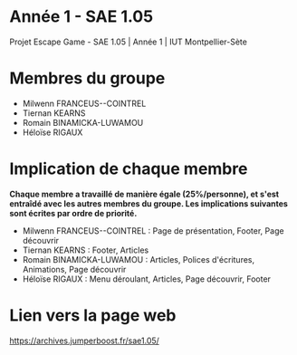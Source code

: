# Année 1 - SAE 1.05
Projet Escape Game - SAE 1.05 | Année 1 | IUT Montpellier-Sète

# Membres du groupe
- Milwenn FRANCEUS--COINTREL
- Tiernan KEARNS
- Romain BINAMICKA-LUWAMOU
- Héloïse RIGAUX

# Implication de chaque membre
**Chaque membre a travaillé de manière égale (25%/personne), et s'est entraîdé avec les autres membres du groupe. Les implications suivantes sont écrites par ordre de priorité.**


- Milwenn FRANCEUS--COINTREL : Page de présentation, Footer, Page découvrir
- Tiernan KEARNS : Footer, Articles
- Romain BINAMICKA-LUWAMOU : Articles, Polices d'écritures, Animations, Page découvrir
- Héloïse RIGAUX : Menu déroulant, Articles, Page découvrir, Footer

# Lien vers la page web
https://archives.jumperboost.fr/sae1.05/
